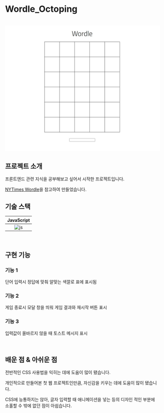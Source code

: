 # Wordle_Octoping

<p align="center">
  <br>
  <img src="./wordle.jpg" width="700">
  <br>
</p>


## 프로젝트 소개
프론트엔드 관련 지식을 공부해보고 싶어서 시작한 프로젝트입니다.

[NYTimes Wordle](https://www.nytimes.com/games/wordle/index.html)을 참고하여 만들었습니다.


## 기술 스택

| JavaScript |
| :--------: |
|   ![js]    |

<br>

## 구현 기능

### 기능 1
단어 입력시 정답에 맞춰 알맞는 색깔로 표에 표시됨
### 기능 2
게임 종료시 모달 창을 띄워 게임 결과와 재시작 버튼 표시
### 기능 3
입력값이 올바르지 않을 때 토스트 메시지 표시

<br>

## 배운 점 & 아쉬운 점
전반적인 CSS 사용법을 익히는 데에 도움이 많이 됐습니다.

개인적으로 만들어본 첫 웹 프로젝트인만큼, 자신감을 키우는 데에 도움이 많이 됐습니다.

CSS에 능통하지는 않아, 글자 입력할 때 애니메이션을 넣는 등의 디자인 적인 부분에 소홀할 수 밖에 없던 점이 아쉽습니다.

<!-- Stack Icon Refernces -->
[js]: https://github.com/Octoping925/readme-template/blob/main/images/stack/javascript.svg
